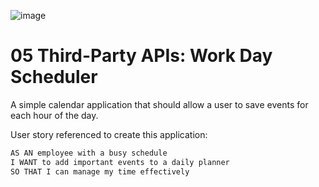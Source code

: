 ![image](https://user-images.githubusercontent.com/102529279/181372858-6f4d8ee5-26ce-45e1-82a6-59fbdf820f8f.png)

# 05 Third-Party APIs: Work Day Scheduler

A simple calendar application that should allow a user to save events for each hour of the day.

User story referenced to create this application:

```md
AS AN employee with a busy schedule
I WANT to add important events to a daily planner
SO THAT I can manage my time effectively
```
